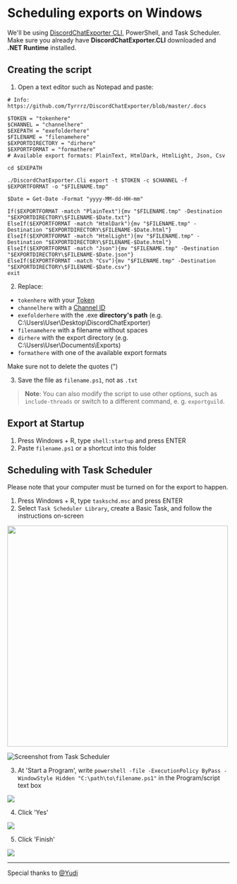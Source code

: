 # Scheduling exports on Windows

We'll be using [DiscordChatExporter CLI](https://github.com/Tyrrrz/DiscordChatExporter/releases/latest), PowerShell, and Task Scheduler.
Make sure you already have **DiscordChatExporter.CLI** downloaded and **.NET Runtime** installed.

## Creating the script

1. Open a text editor such as Notepad and paste:

```console
# Info: https://github.com/Tyrrrz/DiscordChatExporter/blob/master/.docs

$TOKEN = "tokenhere"
$CHANNEL = "channelhere"
$EXEPATH = "exefolderhere"
$FILENAME = "filenamehere"
$EXPORTDIRECTORY = "dirhere"
$EXPORTFORMAT = "formathere"
# Available export formats: PlainText, HtmlDark, HtmlLight, Json, Csv

cd $EXEPATH

./DiscordChatExporter.Cli export -t $TOKEN -c $CHANNEL -f $EXPORTFORMAT -o "$FILENAME.tmp"

$Date = Get-Date -Format "yyyy-MM-dd-HH-mm"

If($EXPORTFORMAT -match "PlainText"){mv "$FILENAME.tmp" -Destination "$EXPORTDIRECTORY\$FILENAME-$Date.txt"}
ElseIf($EXPORTFORMAT -match "HtmlDark"){mv "$FILENAME.tmp" -Destination "$EXPORTDIRECTORY\$FILENAME-$Date.html"}
ElseIf($EXPORTFORMAT -match "HtmlLight"){mv "$FILENAME.tmp" -Destination "$EXPORTDIRECTORY\$FILENAME-$Date.html"}
ElseIf($EXPORTFORMAT -match "Json"){mv "$FILENAME.tmp" -Destination "$EXPORTDIRECTORY\$FILENAME-$Date.json"}
ElseIf($EXPORTFORMAT -match "Csv"){mv "$FILENAME.tmp" -Destination "$EXPORTDIRECTORY\$FILENAME-$Date.csv"}
exit
```

2. Replace:

- `tokenhere` with your [Token](Token-and-IDs.md)
- `channelhere` with a [Channel ID](Token-and-IDs.md)
- `exefolderhere` with the .exe **directory's path** (e.g. C:\Users\User\Desktop\DiscordChatExporter)
- `filenamehere` with a filename without spaces
- `dirhere` with the export directory (e.g. C:\Users\User\Documents\Exports)
- `formathere` with one of the available export formats

Make sure not to delete the quotes (")

3. Save the file as `filename.ps1`, not as `.txt`

> **Note**: You can also modify the script to use other options, such as `include-threads` or switch to a different command, e. g. `exportguild`.

## Export at Startup

1. Press Windows + R, type `shell:startup` and press ENTER
2. Paste `filename.ps1` or a shortcut into this folder

## Scheduling with Task Scheduler

Please note that your computer must be turned on for the export to happen.

1. Press Windows + R, type `taskschd.msc` and press ENTER
2. Select `Task Scheduler Library`, create a Basic Task, and follow the instructions on-screen

<img src="https://i.imgur.com/MHRVGDi.png" height="500"/>

![Screenshot from Task Scheduler](https://i.imgur.com/m2DKhA8.png)

3. At 'Start a Program', write `powershell -file -ExecutionPolicy ByPass -WindowStyle Hidden "C:\path\to\filename.ps1"` in the Program/script text box

![](https://i.imgur.com/FGtWRod.png)

4. Click 'Yes'

![](https://i.imgur.com/DuaRBt3.png)

5. Click 'Finish'

![](https://i.imgur.com/LHgXp9Q.png)

---

Special thanks to [@Yudi](https://github.com/Yudi)

